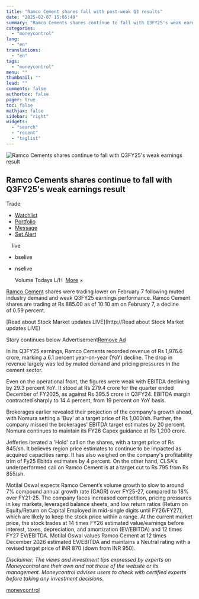 ```yaml
---
title: "Ramco Cement shares fall with post-weak Q3 results"
date: "2025-02-07 15:05:49"
summary: "Ramco Cements shares continue to fall with Q3FY25's weak earnings result .mc-modal-wrap{ display: none; position: fixed; top: 0; left: 0; right: 0; bottom: 0; width: 100%; height: 100%; align-items: center; justify-content: center; background: rgba(0,0,0,0.2); z-index: 999; } .mc-modal{ background: #FFF; border-radius: 3px; overflow: hidden; width: 300px; box-shadow: 0px 5px 10px..."
categories:
  - "moneycontrol"
lang:
  - "en"
translations:
  - "en"
tags:
  - "moneycontrol"
menu: ""
thumbnail: ""
lead: ""
comments: false
authorbox: false
pager: true
toc: false
mathjax: false
sidebar: "right"
widgets:
  - "search"
  - "recent"
  - "taglist"
---
```


![Ramco Cements shares continue to fall with Q3FY25's weak earnings result](//stat1.moneycontrol.com/mcnews//images/grey_bg.gif "Ramco Cements shares continue to fall with Q3FY25's weak earnings result")

Ramco Cements shares continue to fall with Q3FY25's weak earnings result
------------------------------------------------------------------------

  


  Trade

* [Watchlist](javascript:void(0);)
* [Portfolio](javascript:void(0);)
* [Message](javascript:void(0);)
* [Set Alert](javascript:void(0);)

      live

* bselive
* nselive

    Volume  Todays L/H    ![]()   [More](javascript:void(0))   × 

[Ramco Cement](https://www.moneycontrol.com/india/stockpricequote/cement-major/theramcocements/MC) shares were trading lower on February 7 following muted industry demand and weak Q3FY25 earnings performance. Ramco Cement shares are trading at Rs 885.00 as of 10:10 am on February 7, a decline of 0.59 percent.

[Read about Stock Market updates LIVE](http://Read about Stock Market updates LIVE)

Story continues below Advertisement[Remove Ad](https://www.moneycontrol.com/promos/pro.php)

In its Q3FY25 earnings, Ramco Cements recorded revenue of Rs 1,976.6 crore, marking a 6.1 percent year-on-year (YoY) decline. The drop in revenue largely was led by muted demand and pricing pressures in the cement sector.

Even on the operational front, the figures were weak with EBITDA declining by 29.3 percent YoY. It stood at Rs 279.4 crore for the quarter ended December of FY2025, as against Rs 395.5 crore in Q3FY24. EBITDA margin contracted sharply to 14.4 percent, from 19 percent on YoY basis.

Brokerages earlier revealed their projection of the company's growth ahead, with Nomura setting a 'Buy' at a target price of Rs 1,000/sh. Further, the company missed the brokerages' EBITDA target estimates by 20 percent. Nomura continues to maintain its FY26 Capex guidance at Rs 1,200 crore.

Jefferies iterated a 'Hold' call on the shares, with a target price of Rs 845/sh. It believes region price estimates to continue to be impacted as acquired capacities ramp. It has also weighed on the company's profitability trim of Fy25 Ebitda estimates by 4 percent. On the other hand, CLSA's underperformed call on Ramco Cement is at a target cut to Rs 795 from Rs 855/sh.

Motilal Oswal expects Ramco Cement’s volume growth to slow to around 7% compound annual growth rate (CAGR) over FY25-27, compared to 18% over FY21-25. The company faces increased competition, pricing pressures in key markets, leveraged balance sheets, and low return ratios (Return on Equity/Return on Capital Employed in mid-single digits until FY26/FY27), which are likely to keep the stock price within a range. At the current market price, the stock trades at 14 times FY26 estimated value/earnings before interest, taxes, depreciation, and amortization (EV/EBITDA) and 12 times FY27 EV/EBITDA. Motilal Oswal values Ramco Cement at 12 times December 2026 estimated EV/EBITDA and maintains a Neutral rating with a revised target price of INR 870 (down from INR 950).

*Disclaimer: The views and investment tips expressed by experts on Moneycontrol are their own and not those of the website or its management. Moneycontrol advises users to check with certified experts before taking any investment decisions.*

[moneycontrol](https://www.moneycontrol.com/news/business/stocks/ramco-cement-shares-fall-with-post-weak-q3-results-12933119.html)
